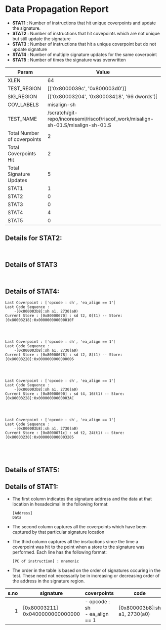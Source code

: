 
# Data Propagation Report

- **STAT1** : Number of instructions that hit unique coverpoints and update the signature.
- **STAT2** : Number of instructions that hit covepoints which are not unique but still update the signature
- **STAT3** : Number of instructions that hit a unique coverpoint but do not update signature
- **STAT4** : Number of multiple signature updates for the same coverpoint
- **STAT5** : Number of times the signature was overwritten

| Param                     | Value    |
|---------------------------|----------|
| XLEN                      | 64      |
| TEST_REGION               | [('0x8000039c', '0x800003d0')]      |
| SIG_REGION                | [('0x80003204', '0x80003418', '66 dwords')]      |
| COV_LABELS                | misalign-sh      |
| TEST_NAME                 | /scratch/git-repo/incoresemi/riscof/riscof_work/misalign-sh-01.S/misalign-sh-01.S    |
| Total Number of coverpoints| 2     |
| Total Coverpoints Hit     | 2      |
| Total Signature Updates   | 5      |
| STAT1                     | 1      |
| STAT2                     | 0      |
| STAT3                     | 0     |
| STAT4                     | 4     |
| STAT5                     | 0     |

## Details for STAT2:

```


```

## Details of STAT3

```


```

## Details of STAT4:

```
Last Coverpoint : ['opcode : sh', 'ea_align == 1']
Last Code Sequence : 
	-[0x800003b8]:sh a1, 2730(a0)
Current Store : [0x80000670] : sd t2, 0(t1) -- Store: [0x80003218]:0x000000000000010F




Last Coverpoint : ['opcode : sh', 'ea_align == 1']
Last Code Sequence : 
	-[0x800003b8]:sh a1, 2730(a0)
Current Store : [0x80000678] : sd t2, 8(t1) -- Store: [0x80003220]:0x0000000000000006




Last Coverpoint : ['opcode : sh', 'ea_align == 1']
Last Code Sequence : 
	-[0x800003b8]:sh a1, 2730(a0)
Current Store : [0x80000690] : sd t4, 16(t1) -- Store: [0x80003228]:0x00000000000003AC




Last Coverpoint : ['opcode : sh', 'ea_align == 1']
Last Code Sequence : 
	-[0x800003b8]:sh a1, 2730(a0)
Current Store : [0x8000071c] : sd t2, 24(t1) -- Store: [0x80003230]:0x0000000000003205





```

## Details of STAT5:



## Details of STAT1:

- The first column indicates the signature address and the data at that location in hexadecimal in the following format: 
  ```
  [Address]
  Data
  ```

- The second column captures all the coverpoints which have been captured by that particular signature location

- The third column captures all the insrtuctions since the time a coverpoint was
  hit to the point when a store to the signature was performed. Each line has
  the following format:
  ```
  [PC of instruction] : mnemonic
  ```
- The order in the table is based on the order of signatures occuring in the
  test. These need not necessarily be in increasing or decreasing order of the
  address in the signature region.

|s.no|            signature             |             coverpoints              |              code               |
|---:|----------------------------------|--------------------------------------|---------------------------------|
|   1|[0x80003211]<br>0x0400000000000000|- opcode : sh<br> - ea_align == 1<br> |[0x800003b8]:sh a1, 2730(a0)<br> |

